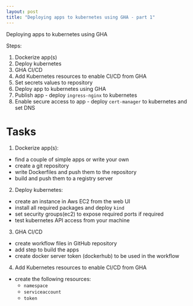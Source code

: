 ```yaml
---
layout: post
title: "Deploying apps to kubernetes using GHA - part 1"
---
```

Deploying apps to kubernetes using GHA

Steps:

1. Dockerize app(s)
2. Deploy kubernetes
3. GHA CI/CD
4. Add Kubernetes resources to enable CI/CD from GHA
5. Set secrets values to repository
6. Deploy app to kubernetes using GHA
7. Publish app - deploy `ingress-nginx` to kubernetes
8. Enable secure access to app - deploy `cert-manager` to kubernetes and set DNS


# Tasks

1. Dockerize app(s):
- find a couple of simple apps or write your own
- create a git repository
- write Dockerfiles and push them to the repository
- build and push them to a registry server

2. Deploy kubernetes:
- create an instance in Aws EC2 from the web UI
- install all required packages and deploy `kind`
- set security groups(ec2) to expose required ports if required
- test kubernetes API access from your machine

3. GHA CI/CD
- create workflow files in GitHub repository
- add step to build the apps
- create docker server token (dockerhub) to be used in the workflow

4. Add Kubernetes resources to enable CI/CD from GHA
- create the following resources:
  * `namespace`
  * `serviceaccount`
  * `token`